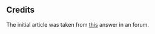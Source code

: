 ## Credits

The initial article was taken from [this](http://www.linux.org/threads/installing-obtaining-and-making-gtk-themes.8463/) answer in an forum.


